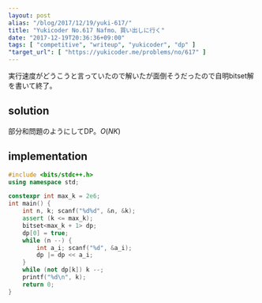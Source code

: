 ```yaml
---
layout: post
alias: "/blog/2017/12/19/yuki-617/"
title: "Yukicoder No.617 Nafmo、買い出しに行く"
date: "2017-12-19T20:36:36+09:00"
tags: [ "competitive", "writeup", "yukicoder", "dp" ]
"target_url": [ "https://yukicoder.me/problems/no/617" ]
---
```


実行速度がどうこうと言っていたので解いたが面倒そうだったので自明bitset解を書いて終了。

## solution

部分和問題のようにしてDP。$O(NK)$

## implementation

``` c++
#include <bits/stdc++.h>
using namespace std;

constexpr int max_k = 2e6;
int main() {
    int n, k; scanf("%d%d", &n, &k);
    assert (k <= max_k);
    bitset<max_k + 1> dp;
    dp[0] = true;
    while (n --) {
        int a_i; scanf("%d", &a_i);
        dp |= dp << a_i;
    }
    while (not dp[k]) k --;
    printf("%d\n", k);
    return 0;
}
```
